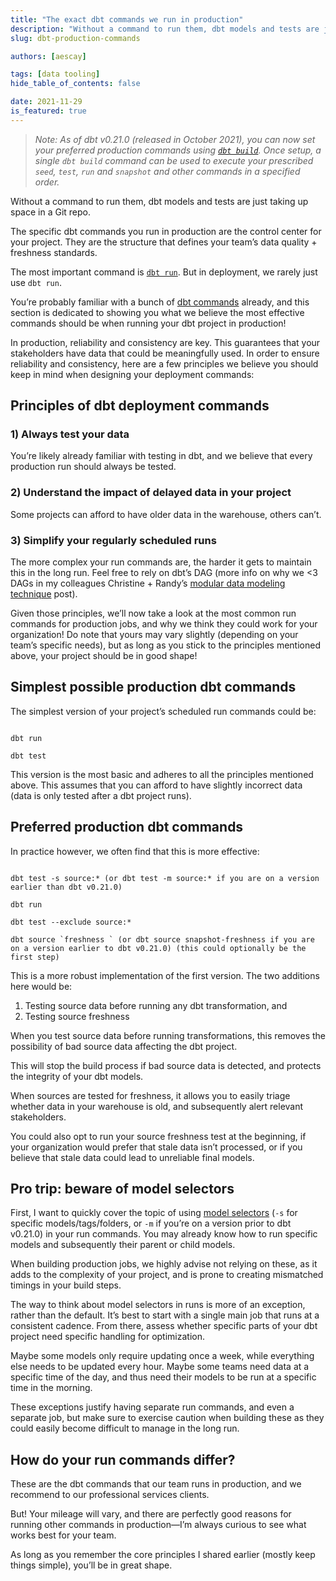 ```yaml
---
title: "The exact dbt commands we run in production"
description: "Without a command to run them, dbt models and tests are just taking up space in a Git repo. These are the exact dbt commands we run internally at dbt Labs."
slug: dbt-production-commands

authors: [aescay]

tags: [data tooling]
hide_table_of_contents: false

date: 2021-11-29
is_featured: true
---
```


<WistiaVideo id="7em2tj62yo" />

> _Note: As of dbt v0.21.0 (released in October 2021), you can now set your preferred production commands using [`dbt build`](https://github.com/dbt-labs/dbt-core/releases). Once setup, a single `dbt build` command can be used to execute your prescribed `seed`, `test`, `run` and `snapshot` and other commands in a specified order._

Without a command to run them, dbt models and tests are just taking up space in a Git repo.

The specific dbt commands you run in production are the control center for your project. They are the structure that defines your team’s data quality + freshness standards.

<!--truncate-->

The most important command is [`dbt run`](https://docs.getdbt.com/reference/commands/run). But in deployment, we rarely just use `dbt run`. 

You’re probably familiar with a bunch of [dbt commands](https://docs.getdbt.com/reference/dbt-commands) already, and this section is dedicated to showing you what we believe the most effective commands should be when running your dbt project in production!

In production, reliability and consistency are key. This guarantees that your stakeholders have data that could be meaningfully used. In order to ensure reliability and consistency, here are a few principles we believe you should keep in mind when designing your deployment commands:

## Principles of dbt deployment commands

### 1) Always test your data 

You’re likely already familiar with testing in dbt, and we believe that every production run should always be tested.


### 2) Understand the impact of delayed data in your project

Some projects can afford to have older data in the warehouse, others can’t.


### 3) Simplify your regularly scheduled runs

The more complex your run commands are, the harder it gets to maintain this in the long run. Feel free to rely on dbt’s DAG (more info on why we <3 DAGs in my colleagues Christine + Randy’s [modular data modeling technique](https://getdbt.com/analytics-engineering/modular-data-modeling-technique/) post).

Given those principles, we’ll now take a look at the most common run commands for production jobs, and why we think they could work for your organization! Do note that yours may vary slightly (depending on your team’s specific needs), but as long as you stick to the principles mentioned above, your project should be in good shape!


## Simplest possible production dbt commands

The simplest version of your project’s scheduled run commands could be:

```

dbt run

dbt test

```

This version is the most basic and adheres to all the principles mentioned above. This assumes that you can afford to have slightly incorrect data (data is only tested after a dbt project runs).


## Preferred production dbt commands

In practice however, we often find that this is more effective:

```

dbt test -s source:* (or dbt test -m source:* if you are on a version earlier than dbt v0.21.0) 

dbt run

dbt test --exclude source:*

dbt source `freshness ` (or dbt source snapshot-freshness if you are on a version earlier to dbt v0.21.0) (this could optionally be the first step)

```

This is a more robust implementation of the first version. The two additions here would be: 



1. Testing source data before running any dbt transformation, and 
2. Testing source freshness

When you test source data before running transformations, this removes the possibility of bad source data affecting the dbt project. 

This will stop the build process if bad source data is detected, and protects the integrity of your dbt models. 

When sources are tested for freshness, it allows you to easily triage whether data in your warehouse is old, and subsequently alert relevant stakeholders. 

You could also opt to run your source freshness test at the beginning, if your organization would prefer that stale data isn’t processed, or if you believe that stale data could lead to unreliable final models.


## Pro trip: beware of model selectors

First, I want to quickly cover the topic of using [model selectors](https://docs.getdbt.com/reference/node-selection/syntax) (`-s` for specific models/tags/folders, or `-m` if you’re on a version prior to dbt v0.21.0) in your run commands. You may already know how to run specific models and subsequently their parent or child models. 

When building production jobs, we highly advise not relying on these, as it adds to the complexity of your project, and is prone to creating mismatched timings in your build steps. 

The way to think about model selectors in runs is more of an exception, rather than the default. It’s best to start with a single main job that runs at a consistent cadence. From there, assess whether specific parts of your dbt project need specific handling for optimization. 

Maybe some models only require updating once a week, while everything else needs to be updated every hour. Maybe some teams need data at a specific time of the day, and thus need their models to be run at a specific time in the morning. 

These exceptions justify having separate run commands, and even a separate job, but make sure to exercise caution when building these as they could easily become difficult to manage in the long run.


## How do your run commands differ?

These are the dbt commands that our team runs in production, and we recommend to our professional services clients.

But! Your mileage will vary, and there are perfectly good reasons for running other commands in production—I’m always curious to see what works best for your team.

As long as you remember the core principles I shared earlier (mostly keep things simple), you’ll be in great shape.
